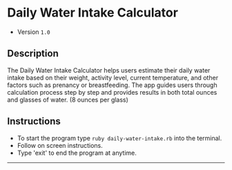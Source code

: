 # Daily Water Intake Calculator

- Version `1.0`

## Description

The Daily Water Intake Calculator helps users estimate their daily water intake based on their weight, activity level, current temperature, and other factors such as prenancy or breastfeeding. The app guides users through calculation process step by step and provides results in both total ounces and glasses of water. (8 ounces per glass)

## Instructions

- To start the program type `ruby daily-water-intake.rb` into the terminal.
- Follow on screen instructions.
- Type 'exit' to end the program at anytime.
---
